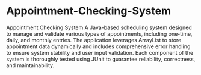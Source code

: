 # Appointment-Checking-System
Appointment Checking System
A Java-based scheduling system designed to manage and validate various types of appointments, including one-time, daily, and monthly entries. The application leverages ArrayList to store appointment data dynamically and includes comprehensive error handling to ensure system stability and user input validation. Each component of the system is thoroughly tested using JUnit to guarantee reliability, correctness, and maintainability.
